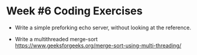 # Week #6 Coding Exercises

* Write a simple preforking echo server, without looking at the reference.

* Write a multithreaded merge-sort https://www.geeksforgeeks.org/merge-sort-using-multi-threading/